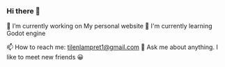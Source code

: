 ### Hi there 👋

🔭 I’m currently working on My personal website
🌱 I'm currently learning Godot engine


📫 How to reach me: tilenlampret1@gmail.com
💬 Ask me about anything. I like to meet new friends 😀

<!--
**tilenl/tilenl** is a ✨ _special_ ✨ repository because its `README.md` (this file) appears on your GitHub profile.

Here are some ideas to get you started:

- 🔭 I’m currently working on ...
- 🌱 I’m currently learning ...
- 👯 I’m looking to collaborate on ...
- 🤔 I’m looking for help with ...
- 💬 Ask me about ...
- 📫 How to reach me: ...
- 😄 Pronouns: ...
- ⚡ Fun fact: ...
-->
